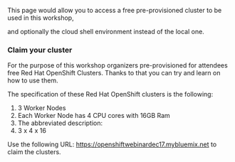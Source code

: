 This page would allow you to access a free pre-provisioned cluster to be used in this workshop,

and optionally the cloud shell environment instead of the local one.

### Claim your cluster

For the purpose of this workshop organizers pre-provisioned for attendees free Red Hat OpenShift Clusters. Thanks to that you can try and learn on how to use them.


The specification of these Red Hat OpenShift clusters is the following:

1. 3 Worker Nodes
1. Each Worker Node has 4 CPU cores with 16GB Ram
1. The abbreviated description:
1.  3 x 4 x 16

Use the following URL: https://openshiftwebinardec17.mybluemix.net to claim the clusters.
